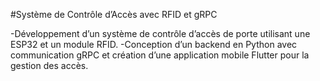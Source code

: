 #Système de Contrôle d’Accès avec RFID et gRPC 

-Développement d’un système de contrôle d’accès de porte utilisant une ESP32 et un module RFID.
-Conception d’un backend en Python avec communication gRPC et création d’une application mobile Flutter pour la gestion des accès.
